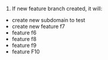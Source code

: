 1. If new feature branch created, it will:
  - create new subdomain to test
  - create new feature f7
  - feature f6
  - feature f8
  - feature f9
  - feature F10
